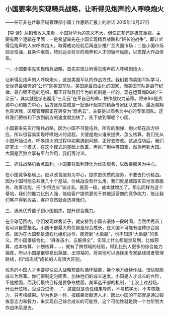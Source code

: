 ## 小国要率先实现精兵战略，让听得见炮声的人呼唤炮火

——任正非在片联区域管理部小国工作思路汇报上的讲话
2015年10月27日



【导  读】从销售收入来看，小国对华为的意义不大，但任正非还是极其重视。主要有两个逻辑在里面：一是希望率先在小国实现精兵战略和“班长的战争”，即让听得见炮声的人来呼唤炮火，取得成功经验后再逐步推广至大国市场；二是小国市场综合性强，且条件艰苦，特别适合将军的培养和人才的循环赋能，以支撑大作战体系。



一、小国要率先实现精兵战略，首先实现让听得见炮声的人呼唤到炮火。

让听得见炮声的人呼唤炮火，这是美国军队的作战方式。我们要向美国军队学习，全世界最强悍的“公司”是美国军队。美国是最自由化的国家，而美国军队是最守纪律、最自强不息的组织，那正好和我们华为的机制是一样的。现在运营商BG的“三朵云”，其实就是邹志磊用“三朵云”在革自己的命，把作战权力前移。将来BG是资源中心和能力中心，后方逐渐变成是一批循环起来的精英专家团队支持。最近易翔也告诉我，区域管理部正在转变为“商务云”，主要是以商务为中心的专家团队。这样我们把权利下放到前方的速度就加快了，先下放到哪呢？小国。

小国要率先实行精兵战略，因为小国不可能屯兵，所有的炮弹、炮火都在后方供应，所以很容易实现呼唤炮火的流程，关键是炮火谁来提供、怎么核算。我们先从小国开始试点，呼唤炮火的过程中如果遇到问题，正好去修改。试点成功后，我们研究出一个模式，在这个模式的基础上改革，再推广到中等国家，然后再到大国。大国是否独立享有平台作用，我们再讨论。

二、抓住战略机会点盈利，小国要将盈利转化为优质服务，以改善服务为中心。

在小国竞争格局上，应以改善服务为中心，提供更优质的服务，不要去打价格战。因为小国可能总共就几十个基站，价格战没有什么用。我们就是踏踏实实地改善服务、改善功能，把“少将连长”派过去。提高一级，成本就增加了。那么同样为这个基站，我们的能力比别人强，能给客户提供更优于其他运营商的竞争能力，能让我们客户得到收益，客户自然就会选择我们。

三、选派优秀苗子到小国锻炼，提升综合能力。

在全球范围内，你们发现优秀苗子，就安排到小国去锻炼一段时间，当然优秀员工也可以自愿报名。小国干部最大的优势是综合成长，在大国不可能有这种综合锻炼，因为在大国都是流程化组织运作，能摸到“大象腿”，也不知道“大象腿”的含义。而小国很综合化，“麻雀虽小，五脏俱全”，实际上什么都能涉及到，比如预算、成本核算、计划核算……，就有了跨领域的经验，得到比别人更多的综合能力锻炼，所以小国是很容易出英雄、出领袖的，将来他可以选择走专家路线或者管理路线，和“烟囱式”成长的人有很大区别。

优秀的小国人才也要尽快进入战略预备队循环赋能，换个地方继续作战，很快就能成长为将军。你们要制定时间表，加快他们的成长速度。小国是人才成长的台阶，不是楼面，而我们最终目标是要争夺楼面。美军选干部的机制，“上没上过战场，开没开过枪，受没受过伤……”，这些就是责任结果导向，不考核学历，不考核能力，只考核结果。华为也是一样，按结果贡献选人才。因此小国的干部就是通过锻炼意志力和毅力，来实现自己综合成长的可能性，这个可能性就是跳一个台阶到大作战体系里去。
